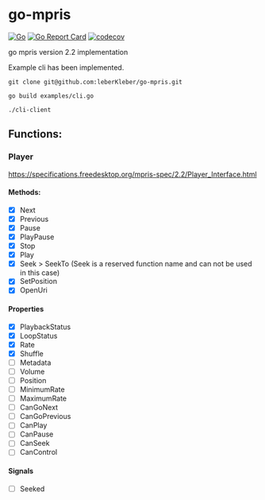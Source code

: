 # go-mpris

[![Go](https://github.com/leberKleber/go-mpris/workflows/go/badge.svg)](https://github.com/leberKleber/go-mpris/actions?query=workflow%3Ago)
[![Go Report Card](https://goreportcard.com/badge/github.com/leberKleber/go-mpris)](https://goreportcard.com/report/github.com/leberKleber/go-mpris)
[![codecov](https://codecov.io/gh/leberKleber/go-mpris/branch/main/graph/badge.svg)](https://codecov.io/gh/leberKleber/go-mpris)

go mpris version 2.2 implementation

Example cli has been implemented.

```shell
git clone git@github.com:leberKleber/go-mpris.git

go build examples/cli.go

./cli-client
```

## Functions:

### Player

https://specifications.freedesktop.org/mpris-spec/2.2/Player_Interface.html

#### Methods:
- [X] Next
- [X] Previous
- [X] Pause
- [X] PlayPause
- [X] Stop
- [X] Play
- [X] Seek > SeekTo (Seek is a reserved function name and can not be used in this case)
- [X] SetPosition
- [X] OpenUri

#### Properties
- [X] PlaybackStatus
- [X] LoopStatus
- [X] Rate
- [X] Shuffle
- [ ] Metadata
- [ ] Volume
- [ ] Position
- [ ] MinimumRate
- [ ] MaximumRate
- [ ] CanGoNext
- [ ] CanGoPrevious
- [ ] CanPlay
- [ ] CanPause
- [ ] CanSeek
- [ ] CanControl

#### Signals
- [ ] Seeked
